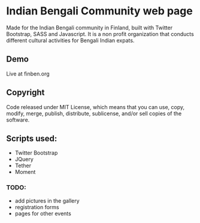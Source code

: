 
# Indian Bengali Community web page

Made for the Indian Bengali community in Finland, built with Twitter Bootstrap, SASS and Javascript. It is a non profit organization that conducts different cultural activities for Bengali Indian expats.


## Demo

Live at finben.org


## Copyright

Code released under MIT License, which means that you can use, copy, modify, merge, publish, distribute, sublicense, and/or sell copies of the software.

## Scripts used:

* Twitter Bootstrap
* JQuery
* Tether
* Moment

### TODO:
* add pictures in the gallery
* registration forms
* pages for other events
